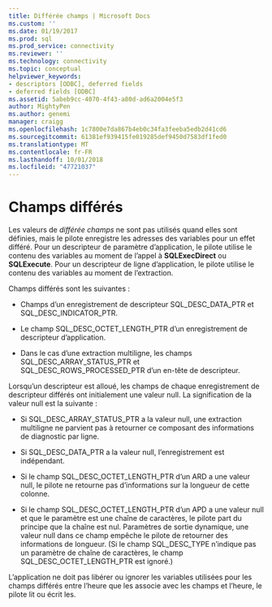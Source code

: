 ```yaml
---
title: Différée champs | Microsoft Docs
ms.custom: ''
ms.date: 01/19/2017
ms.prod: sql
ms.prod_service: connectivity
ms.reviewer: ''
ms.technology: connectivity
ms.topic: conceptual
helpviewer_keywords:
- descriptors [ODBC], deferred fields
- deferred fields [ODBC]
ms.assetid: 5abeb9cc-4070-4f43-a80d-ad6a2004e5f3
author: MightyPen
ms.author: genemi
manager: craigg
ms.openlocfilehash: 1c7800e7da867b4eb0c34fa3feeba5edb2d41cd6
ms.sourcegitcommit: 61381ef939415fe019285def9450d7583df1fed0
ms.translationtype: MT
ms.contentlocale: fr-FR
ms.lasthandoff: 10/01/2018
ms.locfileid: "47721037"
---
```

# <a name="deferred-fields"></a>Champs différés
Les valeurs de *différée champs* ne sont pas utilisés quand elles sont définies, mais le pilote enregistre les adresses des variables pour un effet différé. Pour un descripteur de paramètre d’application, le pilote utilise le contenu des variables au moment de l’appel à **SQLExecDirect** ou **SQLExecute**. Pour un descripteur de ligne d’application, le pilote utilise le contenu des variables au moment de l’extraction.  
  
 Champs différés sont les suivantes :  
  
-   Champs d’un enregistrement de descripteur SQL_DESC_DATA_PTR et SQL_DESC_INDICATOR_PTR.  
  
-   Le champ SQL_DESC_OCTET_LENGTH_PTR d’un enregistrement de descripteur d’application.  
  
-   Dans le cas d’une extraction multiligne, les champs SQL_DESC_ARRAY_STATUS_PTR et SQL_DESC_ROWS_PROCESSED_PTR d’un en-tête de descripteur.  
  
 Lorsqu’un descripteur est alloué, les champs de chaque enregistrement de descripteur différés ont initialement une valeur null. La signification de la valeur null est la suivante :  
  
-   Si SQL_DESC_ARRAY_STATUS_PTR a la valeur null, une extraction multiligne ne parvient pas à retourner ce composant des informations de diagnostic par ligne.  
  
-   Si SQL_DESC_DATA_PTR a la valeur null, l’enregistrement est indépendant.  
  
-   Si le champ SQL_DESC_OCTET_LENGTH_PTR d’un ARD a une valeur null, le pilote ne retourne pas d’informations sur la longueur de cette colonne.  
  
-   Si le champ SQL_DESC_OCTET_LENGTH_PTR d’un APD a une valeur null et que le paramètre est une chaîne de caractères, le pilote part du principe que la chaîne est nul. Paramètres de sortie dynamique, une valeur null dans ce champ empêche le pilote de retourner des informations de longueur. (Si le champ SQL_DESC_TYPE n’indique pas un paramètre de chaîne de caractères, le champ SQL_DESC_OCTET_LENGTH_PTR est ignoré.)  
  
 L’application ne doit pas libérer ou ignorer les variables utilisées pour les champs différés entre l’heure que les associe avec les champs et l’heure, le pilote lit ou écrit les.
